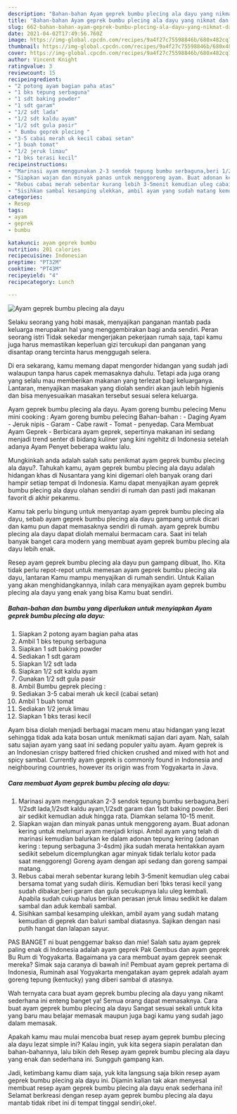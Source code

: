 ```yaml
---
description: "Bahan-bahan Ayam geprek bumbu plecing ala dayu yang nikmat dan Mudah Dibuat"
title: "Bahan-bahan Ayam geprek bumbu plecing ala dayu yang nikmat dan Mudah Dibuat"
slug: 662-bahan-bahan-ayam-geprek-bumbu-plecing-ala-dayu-yang-nikmat-dan-mudah-dibuat
date: 2021-04-02T17:49:56.760Z
image: https://img-global.cpcdn.com/recipes/9a4f27c75598846b/680x482cq70/ayam-geprek-bumbu-plecing-ala-dayu-foto-resep-utama.jpg
thumbnail: https://img-global.cpcdn.com/recipes/9a4f27c75598846b/680x482cq70/ayam-geprek-bumbu-plecing-ala-dayu-foto-resep-utama.jpg
cover: https://img-global.cpcdn.com/recipes/9a4f27c75598846b/680x482cq70/ayam-geprek-bumbu-plecing-ala-dayu-foto-resep-utama.jpg
author: Vincent Knight
ratingvalue: 3
reviewcount: 15
recipeingredient:
- "2 potong ayam bagian paha atas"
- "1 bks tepung serbaguna"
- "1 sdt baking powder"
- "1 sdt garam"
- "1/2 sdt lada"
- "1/2 sdt kaldu ayam"
- "1/2 sdt gula pasir"
- " Bumbu geprek plecing "
- "3-5 cabai merah uk kecil cabai setan"
- "1 buah tomat"
- "1/2 jeruk limau"
- "1 bks terasi kecil"
recipeinstructions:
- "Marinasi ayam menggunakan 2-3 sendok tepung bumbu serbaguna,beri 1/2sdt lada,1/2sdt kaldu ayam,1/2sdt garam dan 1sdt baking powder. Beri air sedikit kemudian aduk hingga rata. Diamkan selama 10-15 menit."
- "Siapkan wajan dan minyak panas untuk menggoreng ayam. Buat adonan kering untuk melumuri ayam menjadi krispi. Ambil ayam yang telah di marinasi kemudian balurkan ke dalam adonan tepung kering (adonan kering : tepung serbaguna 3-4sdm) jika sudah merata hentakkan ayam sedikit sebelum dicemplungkan agar minyak tidak terlalu kotor pada saat menggoreng) Goreng ayam dengan api sedang dan goreng sampai matang."
- "Rebus cabai merah sebentar kurang lebih 3-5menit kemudian uleg cabai bersama tomat yang sudah diiris. Kemudian beri 1bks terasi kecil yang sudah dibakar,beri garam dan gula secukupnya lalu uleg kembali. Apabila sudah cukup halus berikan perasan jeruk limau sedikit ke dalam sambal dan aduk kembali sambal."
- "Sisihkan sambal kesamping ulekkan, ambil ayam yang sudah matang kemudian di geprek dan baluri sambal diatasnya. Sajikan dengan nasi putih hangat dan lalapan sayur."
categories:
- Resep
tags:
- ayam
- geprek
- bumbu

katakunci: ayam geprek bumbu 
nutrition: 201 calories
recipecuisine: Indonesian
preptime: "PT32M"
cooktime: "PT43M"
recipeyield: "4"
recipecategory: Lunch

---
```



![Ayam geprek bumbu plecing ala dayu](https://img-global.cpcdn.com/recipes/9a4f27c75598846b/680x482cq70/ayam-geprek-bumbu-plecing-ala-dayu-foto-resep-utama.jpg)

Selaku seorang yang hobi masak, menyajikan panganan mantab pada keluarga merupakan hal yang menggembirakan bagi anda sendiri. Peran seorang istri Tidak sekedar mengerjakan pekerjaan rumah saja, tapi kamu juga harus memastikan keperluan gizi tercukupi dan panganan yang disantap orang tercinta harus menggugah selera.

Di era  sekarang, kamu memang dapat mengorder hidangan yang sudah jadi walaupun tanpa harus capek memasaknya dahulu. Tetapi ada juga orang yang selalu mau memberikan makanan yang terlezat bagi keluarganya. Lantaran, menyajikan masakan yang diolah sendiri akan jauh lebih higienis dan bisa menyesuaikan masakan tersebut sesuai selera keluarga. 

Ayam geprek bumbu plecing ala dayu. Ayam goreng bumbu pelecing Menu mini cooking : Ayam goreng bumbu pelecing Bahan-bahan : - Daging Ayam - Jeruk nipis - Garam - Cabe rawit - Tomat - penyedap. Cara Membuat Ayam Geprek - Berbicara ayam geprek, sepertinya makanan ini sedang menjadi trend senter di bidang kuliner yang kini ngehitz di Indonesia setelah adanya Ayam Penyet beberapa waktu lalu.

Mungkinkah anda adalah salah satu penikmat ayam geprek bumbu plecing ala dayu?. Tahukah kamu, ayam geprek bumbu plecing ala dayu adalah hidangan khas di Nusantara yang kini digemari oleh banyak orang dari hampir setiap tempat di Indonesia. Kamu dapat menyajikan ayam geprek bumbu plecing ala dayu olahan sendiri di rumah dan pasti jadi makanan favorit di akhir pekanmu.

Kamu tak perlu bingung untuk menyantap ayam geprek bumbu plecing ala dayu, sebab ayam geprek bumbu plecing ala dayu gampang untuk dicari dan kamu pun dapat memasaknya sendiri di rumah. ayam geprek bumbu plecing ala dayu dapat diolah memalui bermacam cara. Saat ini telah banyak banget cara modern yang membuat ayam geprek bumbu plecing ala dayu lebih enak.

Resep ayam geprek bumbu plecing ala dayu pun gampang dibuat, lho. Kita tidak perlu repot-repot untuk memesan ayam geprek bumbu plecing ala dayu, lantaran Kamu mampu menyajikan di rumah sendiri. Untuk Kalian yang akan menghidangkannya, inilah cara menyajikan ayam geprek bumbu plecing ala dayu yang enak yang bisa Kamu buat sendiri.

<!--inarticleads1-->

##### Bahan-bahan dan bumbu yang diperlukan untuk menyiapkan Ayam geprek bumbu plecing ala dayu:

1. Siapkan 2 potong ayam bagian paha atas
1. Ambil 1 bks tepung serbaguna
1. Siapkan 1 sdt baking powder
1. Sediakan 1 sdt garam
1. Siapkan 1/2 sdt lada
1. Siapkan 1/2 sdt kaldu ayam
1. Gunakan 1/2 sdt gula pasir
1. Ambil  Bumbu geprek plecing :
1. Sediakan 3-5 cabai merah uk kecil (cabai setan)
1. Ambil 1 buah tomat
1. Sediakan 1/2 jeruk limau
1. Siapkan 1 bks terasi kecil


Ayam bisa diolah menjadi berbagai macam menu atau hidangan yang lezat sehingga tidak ada kata bosan untuk menikmati sajian dari ayam. Nah, salah satu sajian ayam yang saat ini sedang populer yaitu ayam. Ayam geprek is an Indonesian crispy battered fried chicken crushed and mixed with hot and spicy sambal. Currently ayam geprek is commonly found in Indonesia and neighbouring countries, however its origin was from Yogyakarta in Java. 

<!--inarticleads2-->

##### Cara membuat Ayam geprek bumbu plecing ala dayu:

1. Marinasi ayam menggunakan 2-3 sendok tepung bumbu serbaguna,beri 1/2sdt lada,1/2sdt kaldu ayam,1/2sdt garam dan 1sdt baking powder. Beri air sedikit kemudian aduk hingga rata. Diamkan selama 10-15 menit.
1. Siapkan wajan dan minyak panas untuk menggoreng ayam. Buat adonan kering untuk melumuri ayam menjadi krispi. Ambil ayam yang telah di marinasi kemudian balurkan ke dalam adonan tepung kering (adonan kering : tepung serbaguna 3-4sdm) jika sudah merata hentakkan ayam sedikit sebelum dicemplungkan agar minyak tidak terlalu kotor pada saat menggoreng) Goreng ayam dengan api sedang dan goreng sampai matang.
1. Rebus cabai merah sebentar kurang lebih 3-5menit kemudian uleg cabai bersama tomat yang sudah diiris. Kemudian beri 1bks terasi kecil yang sudah dibakar,beri garam dan gula secukupnya lalu uleg kembali. Apabila sudah cukup halus berikan perasan jeruk limau sedikit ke dalam sambal dan aduk kembali sambal.
1. Sisihkan sambal kesamping ulekkan, ambil ayam yang sudah matang kemudian di geprek dan baluri sambal diatasnya. Sajikan dengan nasi putih hangat dan lalapan sayur.


PAS BANGET ni buat penggemar bakso dan mie! Salah satu ayam geprek paling enak di Indonesia adalah ayam geprek Pak Gembus dan ayam geprek Bu Rum di Yogyakarta. Bagaimana ya cara membuat ayam geprek seenak mereka? Simak saja caranya di bawah ini! Pembuat ayam geprek pertama di Indonesia, Ruminah asal Yogyakarta mengatakan ayam geprek adalah ayam goreng tepung (kentucky) yang diberi sambal di atasnya. 

Wah ternyata cara buat ayam geprek bumbu plecing ala dayu yang nikamt sederhana ini enteng banget ya! Semua orang dapat memasaknya. Cara buat ayam geprek bumbu plecing ala dayu Sangat sesuai sekali untuk kita yang baru mau belajar memasak maupun juga bagi kamu yang sudah jago dalam memasak.

Apakah kamu mau mulai mencoba buat resep ayam geprek bumbu plecing ala dayu lezat simple ini? Kalau ingin, yuk kita segera siapin peralatan dan bahan-bahannya, lalu bikin deh Resep ayam geprek bumbu plecing ala dayu yang enak dan sederhana ini. Sungguh gampang kan. 

Jadi, ketimbang kamu diam saja, yuk kita langsung saja bikin resep ayam geprek bumbu plecing ala dayu ini. Dijamin kalian tak akan menyesal membuat resep ayam geprek bumbu plecing ala dayu enak sederhana ini! Selamat berkreasi dengan resep ayam geprek bumbu plecing ala dayu mantab tidak ribet ini di tempat tinggal sendiri,oke!.

